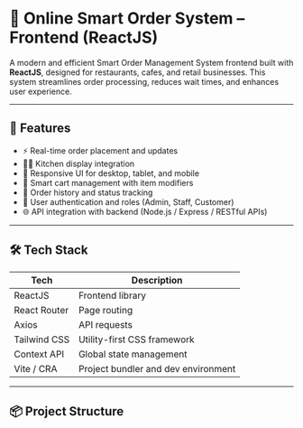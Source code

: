 # 🧠 Online Smart Order System – Frontend (ReactJS)

A modern and efficient Smart Order Management System frontend built with **ReactJS**, designed for restaurants, cafes, and retail businesses. This system streamlines order processing, reduces wait times, and enhances user experience.

---

## 🚀 Features

- ⚡ Real-time order placement and updates
- 👨‍🍳 Kitchen display integration
- 📱 Responsive UI for desktop, tablet, and mobile
- 🛒 Smart cart management with item modifiers
- 🧾 Order history and status tracking
- 🔐 User authentication and roles (Admin, Staff, Customer)
- 🌐 API integration with backend (Node.js / Express / RESTful APIs)

---

## 🛠️ Tech Stack

| Tech         | Description                         |
|--------------|-------------------------------------|
| ReactJS      | Frontend library                    |
| React Router | Page routing                        |
| Axios        | API requests                        |
| Tailwind CSS | Utility-first CSS framework         |
| Context API  | Global state management             |
| Vite / CRA   | Project bundler and dev environment |

---

## 📦 Project Structure

